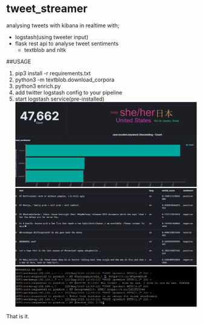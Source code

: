 # tweet_streamer
analysing tweets with kibana in realtime with;
- logstash(using tweeter input)
- flask rest api to analyse tweet sentiments 
  - textblob and nltk

##USAGE
  1. pip3 install -r requirements.txt
  2. python3 -m textblob.download_corpora
  3. python3 enrich.py
  4. add twitter logstash config to your pipeline
  4. start logstash service(pre-installed)
  ![alt text](https://github.com/waffledunker/tweet_streamer/blob/master/dashboard_simple.PNG?raw=true)
  ![alt text](https://github.com/waffledunker/tweet_streamer/blob/master/proof.PNG?raw=true)
  ![alt text](https://github.com/waffledunker/tweet_streamer/blob/master/logs.PNG?raw=true)
  
  That is it.
